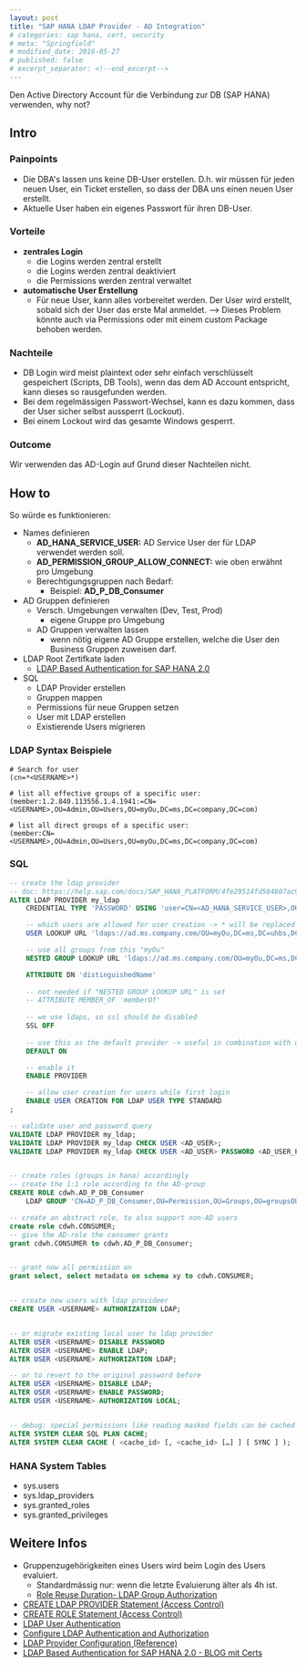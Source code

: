 ```yaml
---
layout: post
title: "SAP HANA LDAP Provider - AD Integration"
# categories: sap hana, cert, security
# meta: "Springfield"
# modified_date: 2016-05-27
# published: false
# excerpt_separator: <!--end_excerpt-->
---
```


Den Active Directory Account für die Verbindung zur DB (SAP HANA) verwenden, why not?


## Intro
### Painpoints
- Die DBA's lassen uns keine DB-User erstellen. D.h. wir müssen für jeden neuen User, ein Ticket erstellen, so dass der DBA uns einen neuen User erstellt.
- Aktuelle User haben ein eigenes Passwort für ihren DB-User.

### Vorteile
- **zentrales Login**
  - die Logins werden zentral erstellt
  - die Logins werden zentral deaktiviert
  - die Permissions werden zentral verwaltet
- **automatische User Erstellung**
  - Für neue User, kann alles vorbereitet werden. Der User wird erstellt, sobald sich der User das erste Mal anmeldet. --> Dieses Problem könnte auch via Permissions oder mit einem custom Package behoben werden.

### Nachteile
- DB Login wird meist plaintext oder sehr einfach verschlüsselt gespeichert (Scripts, DB Tools), wenn das dem AD Account entspricht, kann dieses so rausgefunden werden.
- Bei dem regelmässigen Passwort-Wechsel, kann es dazu kommen, dass der User sicher selbst aussperrt (Lockout).
- Bei einem Lockout wird das gesamte Windows gesperrt.

### Outcome
Wir verwenden das AD-Login auf Grund dieser Nachteilen nicht.


## How to
So würde es funktionieren:
- Names definieren
    - **AD_HANA_SERVICE_USER:** AD Service User der für LDAP verwendet werden soll.
    - **AD_PERMISSION_GROUP_ALLOW_CONNECT:** wie oben erwähnt pro Umgebung
    - Berechtigungsgruppen nach Bedarf:
      - Beispiel: **AD_P_DB_Consumer**
- AD Gruppen definieren
    - Versch. Umgebungen verwalten (Dev, Test, Prod)
        - eigene Gruppe pro Umgebung
    - AD Gruppen verwalten lassen
        - wenn nötig eigene AD Gruppe erstellen, welche die User den Business Gruppen zuweisen darf.
- LDAP Root Zertifkate laden
    - [LDAP Based Authentication for SAP HANA 2.0](https://community.sap.com/t5/technology-blogs-by-members/ldap-based-authentication-for-sap-hana-2-0/ba-p/13404979)
- SQL
    - LDAP Provider erstellen
    - Gruppen mappen
    - Permissions für neue Gruppen setzen
    - User mit LDAP erstellen
    - Existierende Users migrieren


### LDAP Syntax Beispiele
```
# Search for user
(cn=*<USERNAME>*)

# list all effective groups of a specific user:
(member:1.2.840.113556.1.4.1941:=CN=<USERNAME>,OU=Admin,OU=Users,OU=myOu,DC=ms,DC=company,DC=com)

# list all direct groups of a specific user:
(member:CN=<USERNAME>,OU=Admin,OU=Users,OU=myOu,DC=ms,DC=company,DC=com)
```


### SQL
```sql
-- create the ldap provider
-- doc: https://help.sap.com/docs/SAP_HANA_PLATFORM/4fe29514fd584807ac9f2a04f6754767/ae9ba28ddefc4b29809d5b926d6ee02d.html
ALTER LDAP PROVIDER my_ldap
    CREDENTIAL TYPE 'PASSWORD' USING 'user=CN=<AD_HANA_SERVICE_USER>,OU=Service,OU=Users,OU=myOu,DC=ms,DC=company,DC=com;password=xx'

    -- which users are allowed for user creation -> * will be replaced with username
    USER LOOKUP URL 'ldaps://ad.ms.company.com/OU=myOu,DC=ms,DC=uhbs,DC=ch??sub?(&(objectClass=user)(memberOf:1.2.840.113556.1.4.1941:=CN=<AD_PERMISSION_GROUP_ALLOW_CONNECT>,OU=Permission,OU=Groups,OU=myOu,DC=ms,DC=company,DC=com)(sAMAccountName=*))'

    -- use all groups from this "myOu"
    NESTED GROUP LOOKUP URL 'ldaps://ad.ms.company.com/OU=myOu,DC=ms,DC=uhbs,DC=ch??sub?(&(objectClass=group)(memberOf:1.2.840.113556.1.4.1941:=OU=Permission,OU=Groups,OU=myOu,DC=ms,DC=company,DC=com)(member:1.2.840.113556.1.4.1941:=*))'

    ATTRIBUTE DN 'distinguishedName'
    
    -- not needed if "NESTED GROUP LOOKUP URL" is set
    -- ATTRIBUTE MEMBER_OF 'memberOf'
    
    -- we use ldaps, so ssl should be disabled
    SSL OFF
    
    -- use this as the default provider -> useful in combination with user creation below
    DEFAULT ON

    -- enable it
    ENABLE PROVIDER

    -- allow user creation for users while first login
    ENABLE USER CREATION FOR LDAP USER TYPE STANDARD
;

-- validate user and password query
VALIDATE LDAP PROVIDER my_ldap;
VALIDATE LDAP PROVIDER my_ldap CHECK USER <AD_USER>;
VALIDATE LDAP PROVIDER my_ldap CHECK USER <AD_USER> PASSWORD <AD_USER_PASSWORD>;


-- create roles (groups in hana) accordingly
-- create the 1:1 role according to the AD-group
CREATE ROLE cdwh.AD_P_DB_Consumer
    LDAP GROUP 'CN=AD_P_DB_Consumer,OU=Permission,OU=Groups,OU=groupsOU,DC=ms,DC=company,DC=com';

-- create an abstract role, to also support non-AD users
create role cdwh.CONSUMER;
-- give the AD-role the consumer grants
grant cdwh.CONSUMER to cdwh.AD_P_DB_Consumer;


-- grant now all permission on
grant select, select metadata on schema xy to cdwh.CONSUMER;


-- create new users with ldap provideer
CREATE USER <USERNAME> AUTHORIZATION LDAP;


-- or migrate existing local user to ldap provider
ALTER USER <USERNAME> DISABLE PASSWORD
ALTER USER <USERNAME> ENABLE LDAP;
ALTER USER <USERNAME> AUTHORIZATION LDAP;

-- or to revert to the original password before
ALTER USER <USERNAME> DISABLE LDAP;
ALTER USER <USERNAME> ENABLE PASSWORD;
ALTER USER <USERNAME> AUTHORIZATION LOCAL;


-- debug: special permissions like reading masked fields can be cached if testing AD, clean cache
ALTER SYSTEM CLEAR SQL PLAN CACHE;
ALTER SYSTEM CLEAR CACHE ( <cache_id> [, <cache_id> […] ] [ SYNC ] );
```

### HANA System Tables
- sys.users
- sys.ldap_providers
- sys.granted_roles
- sys.granted_privileges



## Weitere Infos
- Gruppenzugehörigkeiten eines Users wird beim Login des Users evaluiert.
  - Standardmässig nur: wenn die letzte Evaluierung älter als 4h ist.
  - [Role Reuse Duration- LDAP Group Authorization](
https://help.sap.com/docs/hana-cloud-database/sap-hana-cloud-sap-hana-database-security-guide/ldap-group-authorization#role-reuse-duration)
- [CREATE LDAP PROVIDER Statement (Access Control)](https://help.sap.com/docs/SAP_HANA_PLATFORM/4fe29514fd584807ac9f2a04f6754767/3b722036ba4941df8712508a3b231643.html?locale=en-US)
- [CREATE ROLE Statement (Access Control)](https://help.sap.com/docs/SAP_HANA_PLATFORM/4fe29514fd584807ac9f2a04f6754767/20d4a23b75191014a182b123906d5b16.html?locale=en-US)
- [LDAP User Authentication](https://help.sap.com/docs/SAP_HANA_PLATFORM/b3ee5778bc2e4a089d3299b82ec762a7/868f8b988e2d42ccb89ccaf263cd9986.html)
- [Configure LDAP Authentication and Authorization](https://help.sap.com/docs/SAP_HANA_PLATFORM/6b94445c94ae495c83a19646e7c3fd56/e98656353a694483a924d09c61a3c76d.html)
- [LDAP Provider Configuration (Reference)](https://help.sap.com/docs/SAP_HANA_PLATFORM/6b94445c94ae495c83a19646e7c3fd56/b8406c6e363747dea9098f00648d15b5.html)
- [LDAP Based Authentication for SAP HANA 2.0 - BLOG mit Certs](https://community.sap.com/t5/technology-blogs-by-members/ldap-based-authentication-for-sap-hana-2-0/ba-p/13404979)
